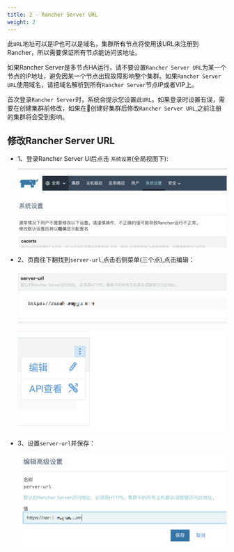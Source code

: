 ```yaml
---
title: 2 - Rancher Server URL
weight: 2
---
```


此`URL`地址可以是IP也可以是域名，集群所有节点将使用该URL来注册到Rancher，所以需要保证所有节点能访问该地址。

如果Rancher Server是多节点HA运行，请不要设置`Rancher Server URL`为某一个节点的IP地址，避免因某一个节点出现故障影响整个集群。如果`Rancher Server URL`使用域名，请把域名解析到所有`Rancher Server`节点IP或者VIP上。

首次登录`Rancher Server`时，系统会提示您设置此`URL`。如果登录时设置有误，需要在创建集群前修改，如果在创建好集群后修改`Rancher Server URL`,之前注册的集群将会受到影响。

## 修改Rancher Server URL

- 1、登录Rancher Server UI后点击 `系统设置`(全局视图下):

  ![image-20180818175517248](_index.assets/image-20180818175517248.png)

- 2、页面往下翻找到`server-url`,点击右侧菜单(三个点),点击编辑：

  ![image-20180818175551680](_index.assets/image-20180818175551680.png)

  ![image-20180818175707892](_index.assets/image-20180818175707892.png)

- 3、设置`server-url`并保存：

  ![image-20180818175740038](_index.assets/image-20180818175740038.png)
